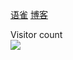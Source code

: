 [语雀](https://www.yuque.com/mrtry/blog) [博客](http://try.design)
<!--
**Mr-try/Mr-try** is a ✨ _special_ ✨ repository because its `README.md` (this file) appears on your GitHub profile.
- 🔭 I’m currently working on ...
- 🌱 I’m currently learning ...
- 👯 I’m looking to collaborate on ...
- 🤔 I’m looking for help with ...
- 💬 Ask me about ...
- 📫 How to reach me: ...
- 😄 Pronouns: ...
- ⚡ Fun fact: ...
-->
<p> 
  Visitor count<br>
  <img src="https://profile-counter.glitch.me/Mr-try/count.svg" />
</p>


